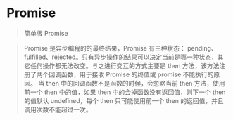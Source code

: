 # Promise
> 简单版 Promise

> Promise 是异步编程的的最终结果，Promise 有三种状态： pending、fulfilled、rejected。只有异步操作的结果可以决定当前是哪一种状态，其它任何操作都无法改变。与之进行交互的方式主要是 then 方法，该方法注册了两个回调函数，用于接收 Promise 的终值或 promise 不能执行的原因。
当 then 中的回调函数不是函数的时候，会忽略当前 then 方法，使用前一个 then 中的值，如果 then 中的会掉函数没有返回值，则下一个 then 的值默认 undefined，每个 then 只可能使用前一个 then 的返回值，并且调用次数不能超过一次。
